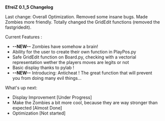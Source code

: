  **EfreiZ 0.1_5 Changelog**
 
 Last change: Overall Optimization. Removed some insane bugs. Made Zombies more friendly. Totally changed the GridEdit functions (removed the fastgridedit). 
 
Current Features :

- **--NEW--** Zombies have somehow a brain!
- Ability for the user to create their own function in PlayPos.py
- Safe GridEdit function on Board.py, checking with a vectorial representation wether the players moves are legits or not
- Basic display thanks to pylab !
- **--NEW--** Introducing: Anticheat ! The great function that will prevent you from doing many evil things...

What's up next:

- Display Improvement  [Under Progress]
- Make the Zombies a bit more cool, because they are way stronger than expected  [Almost Done]
- Optimization [Not started]
